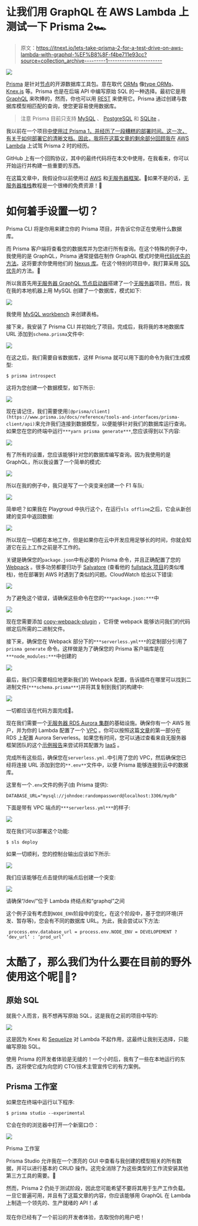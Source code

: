 # 让我们用 GraphQL 在 AWS Lambda 上测试一下 Prisma 2🏎️

> 原文：<https://itnext.io/lets-take-prisma-2-for-a-test-drive-on-aws-lambda-with-graphql-%EF%B8%8F-f4be711e93cc?source=collection_archive---------1----------------------->

![](img/8b45dd0ee0c65a159fbfd7dd0926a941.png)

[Prisma](https://www.prisma.io/) 是针对[节点](https://nodejs.org/)的开源数据库工具包。意在取代 [ORMs](https://blog.bitsrc.io/what-is-an-orm-and-why-you-should-use-it-b2b6f75f5e2a) 像[type ORMs](https://typeorm.io/)、 [Knex.js](https://knexjs.org/) 等。Prisma 也是在后端 API 中编写原始 SQL 的一种选择。最初它是用 [GraphQL](http://graphql.org) 来吹捧的，然而，你也可以用 [REST](https://en.wikipedia.org/wiki/Representational_state_transfer) 来使用它。Prisma 通过创建与数据库模型相匹配的查询，使您更容易使用数据库。

> 注意 Prisma 目前只支持 [MySQL](https://www.mysql.com/) 、 [PostgreSQL](https://www.postgresql.org/) 和 [SQLite](https://www.sqlite.org/) 。

我以前在一个项目[中使用过 Prisma 1，并经历了一段糟糕的部署时间。这一次，有关于如何部署它的清晰文档。因此，我将在这篇文章的剩余部分回顾我在](https://github.com/AmoDinho/formulaone-graphql) [AWS Lambda](https://aws.amazon.com/lambda/) 上试驾 Prisma 2 时的经历。

GitHub 上有一个回购协议，其中的最终代码将在本文中使用，在我看来，你可以开始运行并构建一些重要的东西。

在这篇文章中，我假设你以前使用过 [AWS](https://www.serverless.com/framework/docs/providers/aws/guide/credentials/) 和[无服务器框架](https://www.serverless.com/framework/docs/providers/aws/guide/installation/)。🤰如果不是的话，[无服务器堆栈](https://serverless-stack.com/)教程是一个很棒的免费资源！🌠

# 如何着手设置一切？

Prisma CLI 将是你用来建立你的 Prisma 项目，并告诉它你正在使用什么数据库。

而 Prisma 客户端将查看您的数据库并为您进行所有查询。在这个特殊的例子中，我使用的是 GraphQL，Prisma 通常提倡在制作 GraphQL 模式时使用[代码优先的方法](https://www.prisma.io/blog/the-problems-of-schema-first-graphql-development-x1mn4cb0tyl3)。这将要求你使用他们的 [Nexus 库](https://nexus.js.org/)。在这个特别的项目中，我打算采用 [SDL 优先](https://www.apollographql.com/docs/graphql-tools/generate-schema/)的方法。🤠

所以我首先用[无服务器 GraphQL 节点启动器](https://github.com/pimp-my-book/serverless-graphql-nodejs-starter)搭建了一个[无服务器](https://serverless.com/)项目。然后，我在我的本地机器上用 MySQL 创建了一个数据库，模式如下:

![](img/29a8bfa70e0506c649c5b452fbe86c32.png)

我使用 [MySQL workbench](https://dev.mysql.com/downloads/workbench/) 来创建表格。

接下来，我安装了 Prisma CLI 并初始化了项目。完成后，我将我的本地数据库 URL 添加到`schema.prisma`文件中:

![](img/c97d16f6bbcf52b4e7b17a7ef9c6ab31.png)

在这之后，我们需要自省数据库，这样 Prisma 就可以用下面的命令为我们生成模型:

```
$ prisma introspect
```

这将为您创建一个数据模型，如下所示:

![](img/92711969be6e1c1a264df9c287ad3e98.png)

现在请记住，我们需要使用`[@prisma/client](https://www.prisma.io/docs/reference/tools-and-interfaces/prisma-client/api)`来允许我们连接到数据模型，以便能够针对我们的数据库运行查询。如果您在您的终端中运行`***yarn prisma generate***`,您应该得到以下内容:

![](img/e93e4696ee2dd9f2baad8cf3c22628fd.png)

有了所有的设置，您应该能够针对您的数据库编写查询。因为我使用的是 GraphQL，所以我设置了一个简单的模式:

![](img/1a398ca24f9e16905e27c4efb14debae.png)

所以在我的例子中，我只是写了一个突变来创建一个 F1 车队:

![](img/d963f5128de716e87e654120f1df113c.png)

简单吧？如果我在 Playgroud 中执行这个，在运行`sls offline`之后，它会从新创建的变异中返回数据:

![](img/7fdbb91e96e1ea8d24ab6f6a71bbffe9.png)

所以现在一切都在本地工作，但是如果你在云中开发应用足够长的时间，你就会知道它在云上工作之前是不工作的。

关键是确保您的`package.json`中有必要的 Prisma 命令，并且正确配置了您的 [Webpack](https://webpack.js.org/) 。很多功劳都要归功于 [Salvatore](https://dested.com/) (查看他的 [fullstack 项目](https://github.com/dested/OrbitalGa.me)的类似堆栈)，他在部署到 AWS 时遇到了类似的问题。CloudWatch 给出以下错误:

![](img/73aeaeb493d291f6986d36868f05e4c1.png)

为了避免这个错误，请确保这些命令在您的`***package.json:***`中

![](img/6083c118a56b40a749dbaf361701df97.png)

现在您需要添加 [copy-webpack-plugin](https://webpack.js.org/plugins/copy-webpack-plugin/) ，它将使 webpack 能够访问我们的代码绑定后所需的二进制文件。

接下来，确保您在 Webpack 部分下的`***serverless.yml***`的定制部分引用了`prisma generate` 命令。这样做是为了确保您的 Prisma 客户端库是在`***node_modules:***`中创建的

![](img/3ae3006368b8791e1481ce6c539d8e47.png)

最后，我们只需要相应地更新我们的 Webpack 配置，告诉插件在哪里可以找到二进制文件(`***schema.prisma***`)并将其复制到我们的构建中:

![](img/019fe236f1d37e45908a7c033157f5ad.png)

一切都应该在代码方面完成🚀。

现在我们需要一个[无服务器 RDS Aurora 集群](https://aws.amazon.com/rds/aurora/serverless/)的基础设施。确保你有一个 AWS 账户，并为你的 Lambda 配置了一个 [VPC](https://aws.amazon.com/vpc/) 。你可以按照这篇[文章](https://hackernoon.com/a-crash-course-on-serverless-with-aws-building-apis-with-lambda-and-aurora-serverless-49885c46e37a)的第一部分在 RDS 上配置 Aurora Serverless。如果您有时间，您可以通过查看来自无服务器框架团队的这个[示例报告](https://github.com/serverless/examples/tree/master/aws-node-graphql-and-rds)来尝试将其配置为 [IaaS](https://en.wikipedia.org/wiki/Infrastructure_as_code) 。

完成所有这些后，确保您在`serverless.yml.`中引用了您的 VPC，然后确保您已经将连接 URL 添加到您的`**.env**`文件中，以便 Prisma 能够连接到云中的数据库。

这里有一个`.env`文件的例子(由 Prisma 提供):

```
DATABASE_URL="mysql://johndoe:randompassword@localhost:3306/mydb"
```

下面是带有 VPC 端点的`***serverless.yml***`的样子:

![](img/98fb152c6b0262a1328257f82090a20a.png)

现在我们可以部署这个功能:

```
$ sls deploy
```

如果一切顺利，您的控制台输出应该如下所示:

![](img/682a9417386e7daff44dd1ea558df853.png)

我们应该能够在点击提供的端点后创建一个突变:

![](img/4adc03233476c7468fec3608e0bb69b4.png)

请确保“/dev/”位于 Lambda 终结点和“graphql”之间

这个例子没有考虑到`NODE_ENV`阶段中的变化，在这个阶段中，基于您的环境(开发、暂存等)，您会有不同的数据库 URL。为此，我会尝试以下方法:

```
 process.env.database_url = process.env.NODE_ENV = DEVELOPEMENT ? ‘dev_url’ : ‘prod_url’
```

# 太酷了，那么我们为什么要在目前的野外使用这个呢🤷‍♂️?

## 原始 SQL

就我个人而言，我不想再写原始 SQL，这是我在之前的项目中写的:

![](img/077a06a5483662f7bbd74e77b01fd2d0.png)

这是因为 Knex 和 [Sequelize](https://sequelize.org/) 对 Lambda 不起作用，这最终让我别无选择，只能编写原始 SQL。

使用 Prisma 的开发者体验是无缝的！一个小时后，我有了一些在本地运行的东西，这将使它成为向您的 CTO/技术主管宣传它的有力案例。

## Prisma 工作室

如果您在终端中运行以下程序:

```
$ prisma studio --experimental
```

它会在你的浏览器中打开一个新窗口😯：

![](img/1b8918d48048bf4342d77ac8262cdd28.png)

Prisma 工作室

Prisma Studio 允许我在一个漂亮的 GUI 中查看与我创建的模型相关的所有数据，并可以进行基本的 CRUD 操作。这完全消除了为这些类型的工作流安装其他第三方工具的需要。🎉

然而，Prisma 2 仍处于测试阶段，因此您可能希望不要将其用于生产工作负载。一旦它普遍可用，并且有了这篇文章的内容，你应该能够用 GraphQL 在 Lambda 上制造一个领先的、生产就绪的 API！💰

现在你已经有了一个前沿的开发者体验，去取悦你的用户吧！